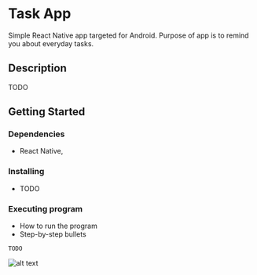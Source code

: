 # Task App

Simple React Native app targeted for Android. Purpose of app is to remind you about everyday tasks.

## Description

TODO

## Getting Started

### Dependencies

- React Native,

### Installing

- TODO

### Executing program

- How to run the program
- Step-by-step bullets

```
TODO
```

![alt text](https://user-images.githubusercontent.com/20537194/69191553-a5fb8180-0b1a-11ea-92dc-5ff67dd193f2.jpg)
